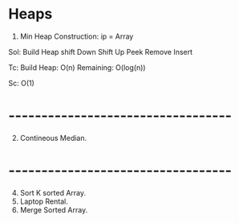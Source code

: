 # Heaps

1. Min Heap Construction:
ip = Array

Sol:
Build Heap
shift Down
Shift Up
Peek
Remove
Insert

Tc:
Build Heap: O(n)
Remaining: O(log(n))

Sc: O(1)

# ----------------------------------

2. Contineous Median.

# ----------------------------------
4. Sort K sorted Array.
5. Laptop Rental.
6. Merge Sorted Array.
